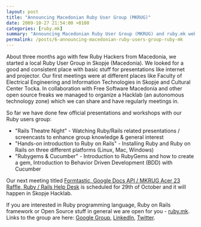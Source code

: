 ```yaml
---
layout: post
title: "Announcing Macedonian Ruby User Group (MKRUG)"
date: 2009-10-27 21:54:00 +0100
categories: [ruby.mk]
summary: "Announcing Macedonian Ruby User Group (MKRUG) and ruby.mk website."
permalink: /posts/6-announcing-macedonian-ruby-users-group-ruby-mk
---
```


About three months ago with few Ruby Hackers from Macedonia, we started a local Ruby User Group in Skopje (Macedonia). We looked for a good and consistent place with basic stuff for presentations like internet and projector. Our first meetings were at different places like Faculty of Electrical Engineering and Information Technologies in Skopje and Cultural Center Tocka. In collaboration with Free Software Macedonia and other open source freaks we managed to organize a Hacklab (an autonomous technology zone) which we can share and have regularly meetings in.

So far we have done few official presentations and workshops with our Ruby users group:

- "Rails Theatre Night" - Watching Ruby/Rails related presentations / screencasts to enhance group knowledge & general interest
- "Hands-on introduction to Ruby on Rails" - Installing Ruby and Ruby on Rails on three different platforms (Linux, Mac, Windows)
- "Rubygems & Cucumber" - Introduction to RubyGems and how to create a gem, Introduction to Behavior Driven Development (BDD) with Cucumber

Our next meeting titled [Formtastic, Google Docs API / MKRUG Acer 23 Raffle, Ruby / Rails Help Desk](http://www.meetup.com/MK-RUG/calendar/11725181/ "Formtastic, Google Docs API / MKRUG Acer 23 Raffle, Ruby / Rails Help Desk") is scheduled for 29th of October and it will happen in Skopje Hacklab.

If you are interested in Ruby programming language, Ruby on Rails framework or Open Source stuff in general we are open for you - [ruby.mk](http://ruby.mk "Official MKRUG site"). Links to the group are here: [Google Group](http://groups.google.com/group/mk-ruby-users-group/ "MKRUG Google Group"), [LinkedIn](http://www.linkedin.com/groups?gid=2199541 "MKRUG LinkedIn Group"), [Twitter](https://twitter.com/mk_rug "MKRUG Twitter Profile").
